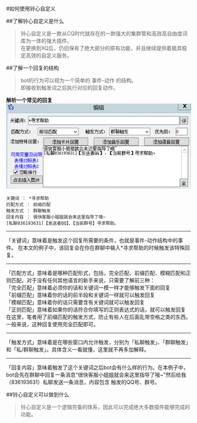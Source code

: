 #如何使用铃心自定义

##了解铃心自定义是什么

>铃心自定义是一款从CQ时代就存在的一款强大的集群管和高效高自由度词库为一体的强大插件。  
在更换到XQ后，仍旧保有了绝大部分的原有功能，并且继续提供着极其稳定高效的自定义服务。

##了解一个回复的结构

>bot的行为可以视为一个简单的 事件-动作 的结构。  
即接收到触发词之后执行对应的回复动作。

**解析一个常见的回复**
![Picture](/pic/7.png "最简单的一种回复模式")

```
关键词 ： *寻求帮助
匹配方式 ： 前缀匹配
触发方式 ： 群聊触发
回复内容 ： 很快客服小姐姐就会来这里指导了哦~
[私聊836193631]【发送者QQ】、【当前群号】寻求帮助。
```

***  

「关键词」意味着是触发这个回复所需要的条件，也就是事件-动作结构中的事件。
在本文的例子中，该回复会在你在群聊中输入*寻求帮助的时候触发该特殊回复。
***  

「匹配方式」意味着是哪种匹配形式，包括，完全匹配、前缀匹配、模糊匹配和正则匹配。对于没有任何其他语言的新手来说，只需要了解前三种：  
「完全匹配」意味着必须你的话和关键词一模一样才能够触发下面的回复  
「前缀匹配」意味着你的话的前半段和关键词一样就可以触发回复  
「模糊匹配」意味着你的话只需要含有关键词就可以触发回复  
「正则匹配」意味着如果你的话符合你填写的正则表达式的话，就可以触发回复  
在这里，笔者用了前缀匹配的触发方式，防止有些人在后面乱带空格之类的东西。一般来说，这种回复使用完全匹配即可。  
***  

「触发方式」意味着是在哪些窗口内允许触发，分别为「私聊触发」、「群聊触发」和「私/群聊触发」。具体含义一看就懂，这里就不再多加解释。

***  

「回复内容」意味着触发了这个关键词之后bot会有什么样的行为。在本例子中，bot会先在群聊中回复一条消息“很快客服小姐姐就会来这里指导了哦~”然后给我（836193631）私聊发送一条消息，内容包含 触发的QQ号、群号。

##铃心自定义可以做到什么

>铃心自定义是一个逻辑完备的体系，因此可以完成绝大多数插件能够完成的功能。  